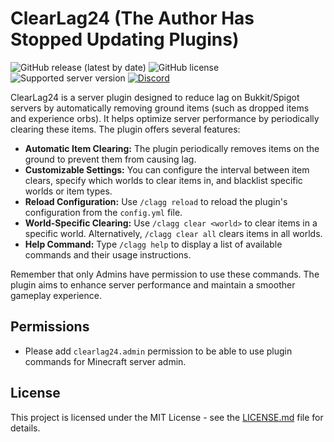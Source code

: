 # ClearLag24 (The Author Has Stopped Updating Plugins)

![GitHub release (latest by date)](https://img.shields.io/github/v/release/PhamQuang2008/ClearLag24)
![GitHub license](https://img.shields.io/github/license/PhamQuang2008/ClearLag24)
![Supported server version](https://img.shields.io/badge/minecraft-1.12x%20--_1.21x-green)
[![Discord](https://img.shields.io/discord/1247029974154612828.svg?label=&logo=discord&logoColor=ffffff&color=7389D8&labelColor=6A7EC2)](https://discord.gg/HsSUVGSc3c)

ClearLag24 is a server plugin designed to reduce lag on Bukkit/Spigot servers by automatically removing ground items (such as dropped items and experience orbs). It helps optimize server performance by periodically clearing these items. The plugin offers several features:

- **Automatic Item Clearing:** The plugin periodically removes items on the ground to prevent them from causing lag.
- **Customizable Settings:** You can configure the interval between item clears, specify which worlds to clear items in, and blacklist specific worlds or item types.
- **Reload Configuration:** Use `/clagg reload` to reload the plugin's configuration from the `config.yml` file.
- **World-Specific Clearing:** Use `/clagg clear <world>` to clear items in a specific world. Alternatively, `/clagg clear all` clears items in all worlds.
- **Help Command:** Type `/clagg help` to display a list of available commands and their usage instructions.

Remember that only Admins have permission to use these commands. The plugin aims to enhance server performance and maintain a smoother gameplay experience.

## Permissions

- Please add `clearlag24.admin` permission to be able to use plugin commands for Minecraft server admin.

## License

This project is licensed under the MIT License - see the [LICENSE.md](LICENSE.md) file for details.
